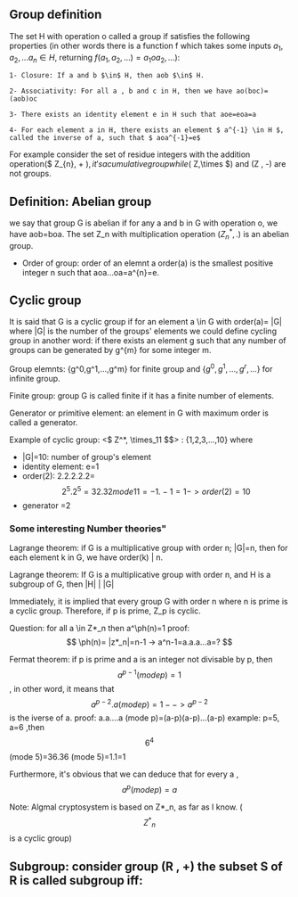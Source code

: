 
## Group definition

The set H with operation o called a group if satisfies the following properties (in other words there is  a function f which takes some inputs $a_1,a_2,... a_n \in H$, returning $f(a_1,a_2,...) = a_1oa_2,...  )$:
```
1- Closure: If a and b $\in$ H, then aob $\in$ H.

2- Associativity: For all a , b and c in H, then we have ao(boc)=(aob)oc

3- There exists an identity element e in H such that aoe=eoa=a

4- For each element a in H, there exists an element $ a^{-1} \in H $, called the inverse of a, such that $ aoa^{-1}=e$
```
For example consider the set of residue integers with the addition operation($ Z_{n}, + $), it's a cumulative group while ($ Z,\times $) and (Z , -) are not groups.

## Definition: Abelian group
we say that group G is abelian if for any a and b in G with operation o, we have aob=boa. The set Z_n with multiplication operation ($Z_n^{*} , .$) is an abelian group.



- Order of group: order of an elemnt a order(a) is  the smallest positive integer n such that aoa...oa=a^{n}=e.

## Cyclic group
It is said that G is a cyclic group if for an element a \in G with order(a)= |G| where |G| is the number of the groups' elements
we could define cycling group in another word: if there exists an element g such that any number of groups can be generated by g^{m} for some integer m.

Group elemnts: {g^0,g^1,...,g^m} for finite group and  $\{g^0,g^1,...,g^r,...\}$ for infinite group.

Finite group: group G is called finite if it has a finite number of elements. 

Generator or primitive element: an element in G with maximum order is called a generator.


Example of cyclic group: <$ Z^*, \times_11 $$> : {1,2,3,...,10} where
 - |G|=10: number of group's element
 - identity element: e=1
 - order(2): 2.2.2.2.2= $$ 2^{5}.2^{5}=32.32 mode 11 = -1.-1=1 -> order(2)=10 $$
 - generator =2

### Some interesting Number theories"
Lagrange theorem: if G is a multiplicative group with order n; |G|=n, then for each element k in G,
we have order(k) | n.

Lagrange theorem: If G is a multiplicative group with order n, and H is a subgroup of G, then |H| | |G|

Immediately, it is implied that every group G with order n where n is prime is a cyclic group. Therefore, if p is prime, Z_p is cyclic. 

Question: for all a \in Z*_n then a^\ph(n)=1 
 proof:    $$ \ph(n)= |z*_n|=n-1 -> a^n-1=a.a.a...a=? $$
 
 
Fermat theorem: if p is prime and a is an integer not divisable by p, then $$a^{p-1} (mode p)=1 $$, 
in other word, it means that
$$ a^{p-2}.a (mode p)=1 --> a^{p-2} $$ is the iverse of a. 
proof: a.a....a (mode p)=(a-p)(a-p)...(a-p)
example: p=5, a=6 ,then $$ 6^4 $$ (mode 5)=36.36 (mode 5)=1.1=1

Furthermore, it's obvious that we can deduce that for every a ,  $$ a^p (mode p)=a $$

Note: Algmal cryptosystem is based on Z*_n, as far as I know. ($$ {Z^{*}}_n $$ is a cyclic group)

## Subgroup: consider group (R , +) the subset S of R is called subgroup iff:





